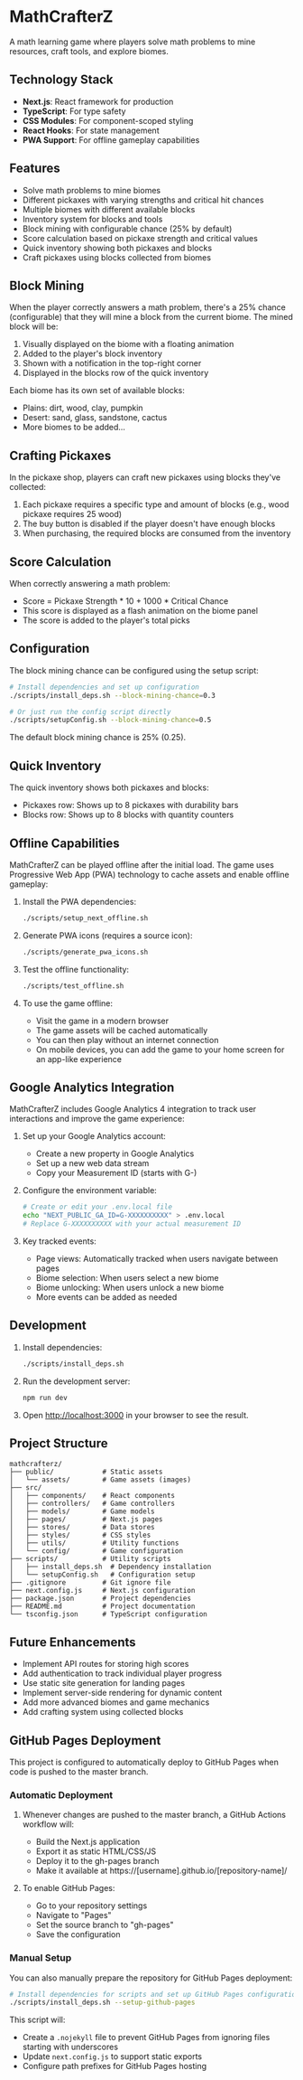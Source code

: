 # MathCrafterZ

A math learning game where players solve math problems to mine resources, craft tools, and explore biomes.

## Technology Stack

- **Next.js**: React framework for production
- **TypeScript**: For type safety
- **CSS Modules**: For component-scoped styling
- **React Hooks**: For state management
- **PWA Support**: For offline gameplay capabilities

## Features

- Solve math problems to mine biomes
- Different pickaxes with varying strengths and critical hit chances
- Multiple biomes with different available blocks
- Inventory system for blocks and tools
- Block mining with configurable chance (25% by default)
- Score calculation based on pickaxe strength and critical values
- Quick inventory showing both pickaxes and blocks
- Craft pickaxes using blocks collected from biomes

## Block Mining

When the player correctly answers a math problem, there's a 25% chance (configurable) that they will mine a block from the current biome. The mined block will be:

1. Visually displayed on the biome with a floating animation
2. Added to the player's block inventory
3. Shown with a notification in the top-right corner
4. Displayed in the blocks row of the quick inventory

Each biome has its own set of available blocks:
- Plains: dirt, wood, clay, pumpkin
- Desert: sand, glass, sandstone, cactus
- More biomes to be added...

## Crafting Pickaxes

In the pickaxe shop, players can craft new pickaxes using blocks they've collected:

1. Each pickaxe requires a specific type and amount of blocks (e.g., wood pickaxe requires 25 wood)
2. The buy button is disabled if the player doesn't have enough blocks
3. When purchasing, the required blocks are consumed from the inventory

## Score Calculation

When correctly answering a math problem:
- Score = Pickaxe Strength * 10 + 1000 * Critical Chance
- This score is displayed as a flash animation on the biome panel
- The score is added to the player's total picks

## Configuration

The block mining chance can be configured using the setup script:

```bash
# Install dependencies and set up configuration
./scripts/install_deps.sh --block-mining-chance=0.3

# Or just run the config script directly
./scripts/setupConfig.sh --block-mining-chance=0.5
```

The default block mining chance is 25% (0.25).

## Quick Inventory

The quick inventory shows both pickaxes and blocks:
- Pickaxes row: Shows up to 8 pickaxes with durability bars
- Blocks row: Shows up to 8 blocks with quantity counters

## Offline Capabilities

MathCrafterZ can be played offline after the initial load. The game uses Progressive Web App (PWA) technology to cache assets and enable offline gameplay:

1. Install the PWA dependencies:
   ```bash
   ./scripts/setup_next_offline.sh
   ```

2. Generate PWA icons (requires a source icon):
   ```bash
   ./scripts/generate_pwa_icons.sh
   ```

3. Test the offline functionality:
   ```bash
   ./scripts/test_offline.sh
   ```
   
4. To use the game offline:
   - Visit the game in a modern browser
   - The game assets will be cached automatically
   - You can then play without an internet connection
   - On mobile devices, you can add the game to your home screen for an app-like experience

## Google Analytics Integration

MathCrafterZ includes Google Analytics 4 integration to track user interactions and improve the game experience:

1. Set up your Google Analytics account:
   - Create a new property in Google Analytics
   - Set up a new web data stream
   - Copy your Measurement ID (starts with G-)

2. Configure the environment variable:
   ```bash
   # Create or edit your .env.local file
   echo "NEXT_PUBLIC_GA_ID=G-XXXXXXXXXX" > .env.local
   # Replace G-XXXXXXXXXX with your actual measurement ID
   ```

3. Key tracked events:
   - Page views: Automatically tracked when users navigate between pages
   - Biome selection: When users select a new biome
   - Biome unlocking: When users unlock a new biome
   - More events can be added as needed

## Development

1. Install dependencies:
   ```bash
   ./scripts/install_deps.sh
   ```

2. Run the development server:
   ```bash
   npm run dev
   ```

3. Open [http://localhost:3000](http://localhost:3000) in your browser to see the result.

## Project Structure

```
mathcrafterz/
├── public/            # Static assets
│   └── assets/        # Game assets (images)
├── src/
│   ├── components/    # React components
│   ├── controllers/   # Game controllers
│   ├── models/        # Game models
│   ├── pages/         # Next.js pages
│   ├── stores/        # Data stores
│   ├── styles/        # CSS styles
│   ├── utils/         # Utility functions
│   └── config/        # Game configuration
├── scripts/           # Utility scripts
│   ├── install_deps.sh  # Dependency installation
│   └── setupConfig.sh   # Configuration setup
├── .gitignore         # Git ignore file
├── next.config.js     # Next.js configuration
├── package.json       # Project dependencies
├── README.md          # Project documentation
└── tsconfig.json      # TypeScript configuration
```

## Future Enhancements

- Implement API routes for storing high scores
- Add authentication to track individual player progress
- Use static site generation for landing pages
- Implement server-side rendering for dynamic content
- Add more advanced biomes and game mechanics
- Add crafting system using collected blocks 

## GitHub Pages Deployment

This project is configured to automatically deploy to GitHub Pages when code is pushed to the master branch.

### Automatic Deployment

1. Whenever changes are pushed to the master branch, a GitHub Actions workflow will:
   - Build the Next.js application
   - Export it as static HTML/CSS/JS
   - Deploy it to the gh-pages branch
   - Make it available at https://[username].github.io/[repository-name]/

2. To enable GitHub Pages:
   - Go to your repository settings
   - Navigate to "Pages"
   - Set the source branch to "gh-pages"
   - Save the configuration

### Manual Setup

You can also manually prepare the repository for GitHub Pages deployment:

```bash
# Install dependencies for scripts and set up GitHub Pages configuration
./scripts/install_deps.sh --setup-github-pages
```

This script will:
- Create a `.nojekyll` file to prevent GitHub Pages from ignoring files starting with underscores
- Update `next.config.js` to support static exports
- Configure path prefixes for GitHub Pages hosting 